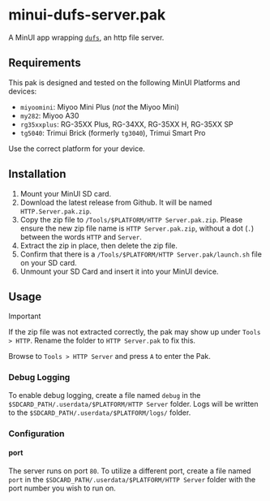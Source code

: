 # minui-dufs-server.pak

A MinUI app wrapping [`dufs`](https://github.com/sigoden/dufs/), an http file server.

## Requirements

This pak is designed and tested on the following MinUI Platforms and devices:

- `miyoomini`: Miyoo Mini Plus (_not_ the Miyoo Mini)
- `my282`: Miyoo A30
- `rg35xxplus`: RG-35XX Plus, RG-34XX, RG-35XX H, RG-35XX SP
- `tg5040`: Trimui Brick (formerly `tg3040`), Trimui Smart Pro

Use the correct platform for your device.

## Installation

1. Mount your MinUI SD card.
2. Download the latest release from Github. It will be named `HTTP.Server.pak.zip`.
3. Copy the zip file to `/Tools/$PLATFORM/HTTP Server.pak.zip`. Please ensure the new zip file name is `HTTP Server.pak.zip`, without a dot (`.`) between the words `HTTP` and `Server`.
4. Extract the zip in place, then delete the zip file.
5. Confirm that there is a `/Tools/$PLATFORM/HTTP Server.pak/launch.sh` file on your SD card.
6. Unmount your SD Card and insert it into your MinUI device.

## Usage

> [!IMPORTANT]
> If the zip file was not extracted correctly, the pak may show up under `Tools > HTTP`. Rename the folder to `HTTP Server.pak` to fix this.

Browse to `Tools > HTTP Server` and press `A` to enter the Pak.

### Debug Logging

To enable debug logging, create a file named `debug` in the `$SDCARD_PATH/.userdata/$PLATFORM/HTTP Server` folder. Logs will be written to the `$SDCARD_PATH/.userdata/$PLATFORM/logs/` folder.

### Configuration

#### port

The server runs on port `80`. To utilize a different port, create a file named `port` in the `$SDCARD_PATH/.userdata/$PLATFORM/HTTP Server` folder with the port number you wish to run on.
